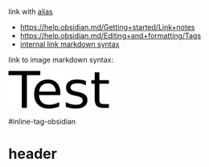 link with [alias](folder/Second%20sample%20note.md)


- https://help.obsidian.md/Getting+started/Link+notes
- https://help.obsidian.md/Editing+and+formatting/Tags
- [internal link markdown syntax](folder/Second%20sample%20note.md)

link to image markdown syntax:

![markdown image](test.png)

#inline-tag-obsidian

# header